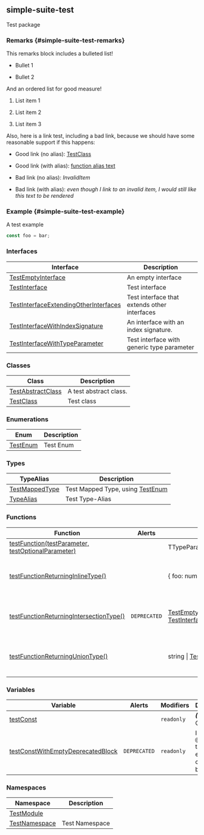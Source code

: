 ## simple-suite-test

Test package

### Remarks {#simple-suite-test-remarks}

This remarks block includes a bulleted list!

- Bullet 1

- Bullet 2

And an ordered list for good measure!

1. List item 1

2. List item 2

3. List item 3

Also, here is a link test, including a bad link, because we should have some reasonable support if this happens:

- Good link (no alias): [TestClass](docs/simple-suite-test/testclass-class)

- Good link (with alias): [function alias text](docs/simple-suite-test/testfunction-function)

- Bad link (no alias): _InvalidItem_

- Bad link (with alias): _even though I link to an invalid item, I would still like this text to be rendered_

### Example {#simple-suite-test-example}

A test example

```typescript
const foo = bar;
```

### Interfaces

| Interface | Description |
| --- | --- |
| [TestEmptyInterface](docs/simple-suite-test/testemptyinterface-interface) | An empty interface |
| [TestInterface](docs/simple-suite-test/testinterface-interface) | Test interface |
| [TestInterfaceExtendingOtherInterfaces](docs/simple-suite-test/testinterfaceextendingotherinterfaces-interface) | Test interface that extends other interfaces |
| [TestInterfaceWithIndexSignature](docs/simple-suite-test/testinterfacewithindexsignature-interface) | An interface with an index signature. |
| [TestInterfaceWithTypeParameter](docs/simple-suite-test/testinterfacewithtypeparameter-interface) | Test interface with generic type parameter |

### Classes

| Class | Description |
| --- | --- |
| [TestAbstractClass](docs/simple-suite-test/testabstractclass-class) | A test abstract class. |
| [TestClass](docs/simple-suite-test/testclass-class) | Test class |

### Enumerations

| Enum | Description |
| --- | --- |
| [TestEnum](docs/simple-suite-test/testenum-enum) | Test Enum |

### Types

| TypeAlias | Description |
| --- | --- |
| [TestMappedType](docs/simple-suite-test/testmappedtype-typealias) | Test Mapped Type, using [TestEnum](docs/simple-suite-test/testenum-enum) |
| [TypeAlias](docs/simple-suite-test/typealias-typealias) | Test Type-Alias |

### Functions

| Function | Alerts | Return Type | Description |
| --- | --- | --- | --- |
| [testFunction(testParameter, testOptionalParameter)](docs/simple-suite-test/testfunction-function) |  | TTypeParameter | Test function |
| [testFunctionReturningInlineType()](docs/simple-suite-test/testfunctionreturninginlinetype-function) |  | {     foo: number;     bar: [TestEnum](docs/simple-suite-test/testenum-enum); } | Test function that returns an inline type |
| [testFunctionReturningIntersectionType()](docs/simple-suite-test/testfunctionreturningintersectiontype-function) | `DEPRECATED` | [TestEmptyInterface](docs/simple-suite-test/testemptyinterface-interface) &amp; [TestInterfaceWithTypeParameter](docs/simple-suite-test/testinterfacewithtypeparameter-interface)&lt;number&gt; | Test function that returns an inline type |
| [testFunctionReturningUnionType()](docs/simple-suite-test/testfunctionreturninguniontype-function) |  | string \| [TestInterface](docs/simple-suite-test/testinterface-interface) | Test function that returns an inline type |

### Variables

| Variable | Alerts | Modifiers | Description |
| --- | --- | --- | --- |
| [testConst](docs/simple-suite-test/testconst-variable) |  | `readonly` | **_(BETA)_** Test Constant |
| [testConstWithEmptyDeprecatedBlock](docs/simple-suite-test/testconstwithemptydeprecatedblock-variable) | `DEPRECATED` | `readonly` | I have a `@deprecated` tag with an empty comment block. |

### Namespaces

| Namespace | Description |
| --- | --- |
| [TestModule](docs/simple-suite-test/testmodule-namespace) |  |
| [TestNamespace](docs/simple-suite-test/testnamespace-namespace) | Test Namespace |
